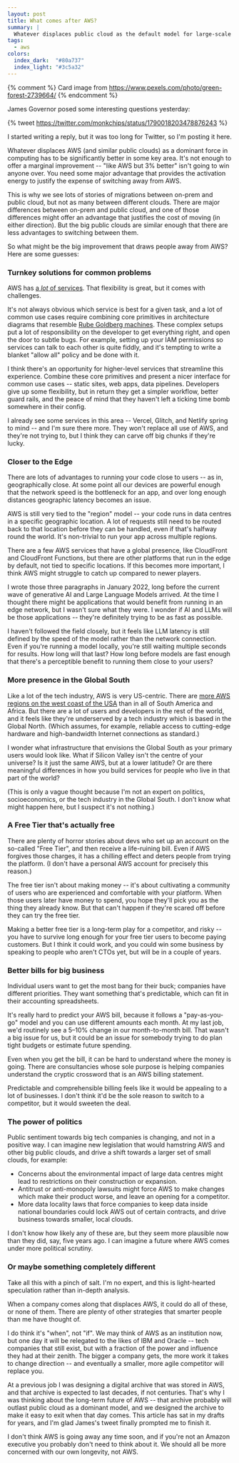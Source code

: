 ```yaml
---
layout: post
title: What comes after AWS?
summary: |
  Whatever displaces public cloud as the default model for large-scale computing will be more than “AWS, but 5% better”.
tags:
  - aws
colors:
  index_dark:  "#80a737"
  index_light: "#3c5a32"
---
```


{% comment %}
  Card image from https://www.pexels.com/photo/green-forest-2739664/
{% endcomment %}

James Governor posed some interesting questions yesterday:

{% tweet https://twitter.com/monkchips/status/1790018203478876243 %}

I started writing a reply, but it was too long for Twitter, so I'm posting it here.

Whatever displaces AWS (and similar public clouds) as a dominant force in computing has to be significantly better in some key area.
It's not enough to offer a marginal improvement -- "like AWS but 3% better" isn't going to win anyone over.
You need some major advantage that provides the activation energy to justify the expense of switching away from AWS.

This is why we see lots of stories of migrations between on-prem and public cloud, but not as many between different clouds.
There are major differences between on-prem and public cloud, and one of those differences might offer an advantage that justifies the cost of moving (in either direction).
But the big public clouds are similar enough that there are less advantages to switching between them.

So what might be the big improvement that draws people away from AWS?
Here are some guesses:

### Turnkey solutions for common problems

AWS has [a *lot* of services](https://aws.amazon.com/products/).
That flexibility is great, but it comes with challenges.

It's not always obvious which service is best for a given task, and a lot of common use cases require combining core primitives in architecture diagrams that resemble [Rube Goldberg machines].
These complex setups put a lot of responsibility on the developer to get everything right, and open the door to subtle bugs.
For example, setting up your IAM permissions so services can talk to each other is quite fiddly, and it's tempting to write a blanket "allow all" policy and be done with it.

I think there's an opportunity for higher-level services that streamline this experience.
Combine these core primitives and present a nicer interface for common use cases -- static sites, web apps, data pipelines.
Developers give up some flexibility, but in return they get a simpler workflow, better guard rails, and the peace of mind that they haven't left a ticking time bomb somewhere in their config.

I already see some services in this area -- Vercel, Glitch, and Netlify spring to mind -- and I'm sure there more.
They won't replace all use of AWS, and they're not trying to, but I think they can carve off big chunks if they're lucky.

[Rube Goldberg machines]: https://en.wikipedia.org/wiki/Rube_Goldberg_machine

### Closer to the Edge

There are lots of advantages to running your code close to users -- as in, geographically close.
At some point all our devices are powerful enough that the network speed is the bottleneck for an app, and over long enough distances geographic latency becomes an issue.

AWS is still very tied to the "region" model -- your code runs in data centres in a specific geographic location.
A lot of requests still need to be routed back to that location before they can be handled, even if that's halfway round the world.
It's non-trivial to run your app across multiple regions.

There are a few AWS services that have a global presence, like CloudFront and CloudFront Functions, but there are other platforms that run in the edge by default, not tied to specific locations.
If this becomes more important, I think AWS might struggle to catch up compared to newer players.

I wrote those three paragraphs in January 2022, long before the current wave of generative AI and Large Language Models arrived.
At the time I thought there might be applications that would benefit from running in an edge network, but I wasn't sure what they were.
I wonder if AI and LLMs will be those applications -- they're definitely trying to be as fast as possible.

I haven't followed the field closely, but it feels like LLM latency is still defined by the speed of the model rather than the network connection.
Even if you're running a model locally, you're still waiting multiple seconds for results.
How long will that last?
How long before models are fast enough that there's a perceptible benefit to running them close to your users?

### More presence in the Global South

Like a lot of the tech industry, AWS is very US-centric.
There are [more AWS regions on the west coast of the USA](https://aws.amazon.com/about-aws/global-infrastructure/regions_az/) than in all of South America and Africa.
But there are a lot of users and developers in the rest of the world, and it feels like they're underserved by a tech industry which is based in the Global North.
(Which assumes, for example, reliable access to cutting-edge hardware and high-bandwidth Internet connections as standard.)

I wonder what infrastructure that envisions the Global South as your primary users would look like.
What if Silicon Valley isn't the centre of your universe?
Is it just the same AWS, but at a lower latitude?
Or are there meaningful differences in how you build services for people who live in that part of the world?

(This is only a vague thought because I'm not an expert on politics, socioeconomics, or the tech industry in the Global South.
I don't know what might happen here, but I suspect it's not nothing.)

### A Free Tier that's actually free

There are plenty of horror stories about devs who set up an account on the so-called "Free Tier", and then receive a life-ruining bill.
Even if AWS forgives those charges, it has a chilling effect and deters people from trying the platform.
(I don't have a personal AWS account for precisely this reason.)

The free tier isn't about making money -- it's about cultivating a community of users who are experienced and comfortable with your platform.
When those users later have money to spend, you hope they'll pick you as the thing they already know.
But that can't happen if they're scared off before they can try the free tier.

Making a better free tier is a long-term play for a competitor, and risky -- you have to survive long enough for your free tier users to become paying customers.
But I think it could work, and you could win some business by speaking to people who aren't CTOs yet, but will be in a couple of years.

### Better bills for big business

Individual users want to get the most bang for their buck; companies have different priorities.
They want something that's predictable, which can fit in their accounting spreadsheets.

It's really hard to predict your AWS bill, because it follows a "pay-as-you-go" model and you can use different amounts each month.
At my last job, we'd routinely see a 5–10% change in our month-to-month bill.
That wasn't a big issue for us, but it could be an issue for somebody trying to do plan tight budgets or estimate future spending.

Even when you get the bill, it can be hard to understand where the money is going.
There are consultancies whose sole purpose is helping companies understand the cryptic crossword that is an AWS billing statement.

Predictable and comprehensible billing feels like it would be appealing to a lot of businesses.
I don't think it'd be the sole reason to switch to a competitor, but it would sweeten the deal.

### The power of politics

Public sentiment towards big tech companies is changing, and not in a positive way.
I can imagine new legislation that would hamstring AWS and other big public clouds, and drive a shift towards a larger set of small clouds, for example:

*   Concerns about the environmental impact of large data centres might lead to restrictions on their construction or expansion.
*   Antitrust or anti-monopoly lawsuits might force AWS to make changes which make their product worse, and leave an opening for a competitor.
*   More data locality laws that force companies to keep data inside national boundaries could lock AWS out of certain contracts, and drive business towards smaller, local clouds.

I don't know how likely any of these are, but they seem more plausible now than they did, say, five years ago.
I can imagine a future where AWS comes under more political scrutiny.

### Or maybe something completely different

Take all this with a pinch of salt.
I'm no expert, and this is light-hearted speculation rather than in-depth analysis.

When a company comes along that displaces AWS, it could do all of these, or none of them.
There are plenty of other strategies that smarter people than me have thought of.

I do think it's "when", not "if".
We may think of AWS as an institution now, but one day it will be relegated to the likes of IBM and Oracle -- tech companies that still exist, but with a fraction of the power and influence they had at their zenith.
The bigger a company gets, the more work it takes to change direction -- and eventually a smaller, more agile competitor will replace you.

At a previous job I was designing a digital archive that was stored in AWS, and that archive is expected to last decades, if not centuries.
That's why I was thinking about the long-term future of AWS -- that archive probably will outlast public cloud as a dominant model, and we designed the archive to make it easy to exit when that day comes.
This article has sat in my drafts for years, and I'm glad James's tweet finally prompted me to finish it.

I don't think AWS is going away any time soon, and if you're not an Amazon executive you probably don't need to think about it.
We should all be more concerned with our own longevity, not AWS.
